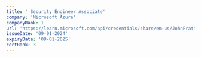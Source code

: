 ```yaml
---
title: ' Security Engineer Associate'
company: 'Microsoft Azure'
companyRank: 1
url: 'https://learn.microsoft.com/api/credentials/share/en-us/JohnPratt-2729/FCCAC9BB37B2757'
issueDate: '09-01-2024'
expiryDate: '09-01-2025'
certRank: 3
---
```


